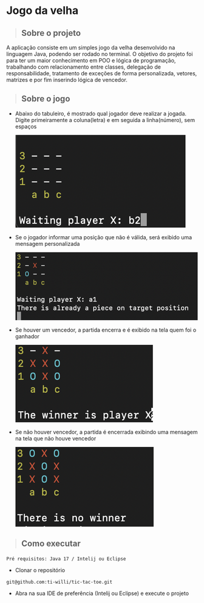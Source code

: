 # Jogo da velha

>## Sobre o projeto

A aplicação consiste em um simples jogo da velha desenvolvido na linguagem Java, podendo ser rodado no terminal. O objetivo do projeto foi para ter um maior conhecimento em POO e lógica de programação, trabalhando com relacionamento entre classes, delegação de responsabilidade, tratamento de exceções de forma personalizada, vetores, matrizes e por fim inserindo lógica de vencedor.

>## Sobre o jogo

- Abaixo do tabuleiro, é mostrado qual jogador deve realizar a jogada. Digite primeiramente a coluna(letra) e em seguida a linha(número), sem espaços

  ![board](https://github.com/ti-willi/assets/blob/main/tic-tac-toe/player%20turn.png)

- Se o jogador informar uma posição que não é válida, será exibido uma mensagem personalizada

  ![exception](https://github.com/ti-willi/assets/blob/main/tic-tac-toe/exception.png)

- Se houver um vencedor, a partida encerra e é exibido na tela quem foi o ganhador

  ![winner](https://github.com/ti-willi/assets/blob/main/tic-tac-toe/winner.png)

- Se não houver vencedor, a partida é encerrada exibindo uma mensagem na tela que não houve vencedor

  ![nowinner](https://github.com/ti-willi/assets/blob/main/tic-tac-toe/no%20winner.png)

>## Como executar

`Pré requisitos: Java 17 / Intelij ou Eclipse`

- Clonar o repositório
```
git@github.com:ti-willi/tic-tac-toe.git
```

- Abra na sua IDE de preferência (Intelij ou Eclipse) e execute o projeto


